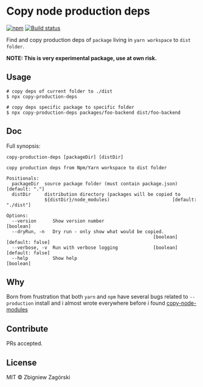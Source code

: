 # Copy node production deps

[![npm](https://img.shields.io/npm/v/copy-production-deps.svg?style=flat-square)](http://www.npmjs.com/package/copy-production-deps)
[![Build status](https://travis-ci.org/zbigg/copy-production-deps.svg?branch=master)](https://travis-ci.org/zbigg/copy-production-deps)

Find and copy production deps of `package` living in `yarn workspace` to `dist folder`.

**NOTE: This is very experimental package, use at own risk.**

## Usage

```shell
# copy deps of current folder to ./dist
$ npx copy-production-deps

# copy deps specific package to specific folder
$ npx copy-production-deps packages/foo-backend dist/foo-backend
```

## Doc

Full synopsis:

```
copy-production-deps [packageDir] [distDir]

copy production deps from Npm/Yarn workspace to dist folder

Positionals:
  packageDir  source package folder (must contain package.json)   [default: "."]
  distDir     distribution directory (packages will be copied to
              ${distDir}/node_modules)                       [default: "./dist"]

Options:
  --version      Show version number                                   [boolean]
  --dryRun, -n   Dry run - only show what would be copied.
                                                      [boolean] [default: false]
  --verbose, -v  Run with verbose logging             [boolean] [default: false]
  --help         Show help                                             [boolean]

```

## Why

Born from frustration that both `yarn` and `npm` have several bugs related to `--production` install and i almost wrote everywhere before i found [copy-node-modules](https://github.com/arloliu/copy-node-modules#readme)

## Contribute

PRs accepted.

## License

MIT © Zbigniew Zagórski
